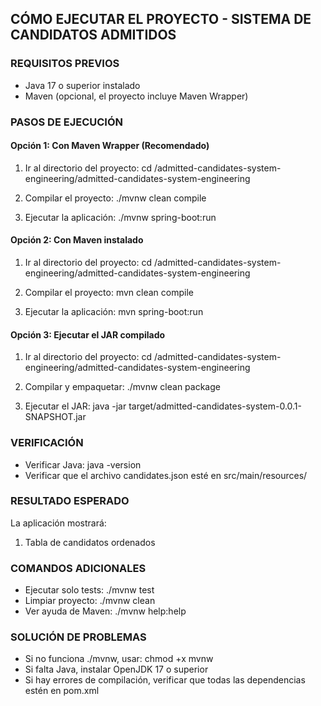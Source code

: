 ## CÓMO EJECUTAR EL PROYECTO - SISTEMA DE CANDIDATOS ADMITIDOS

### REQUISITOS PREVIOS
- Java 17 o superior instalado
- Maven (opcional, el proyecto incluye Maven Wrapper)

### PASOS DE EJECUCIÓN

#### Opción 1: Con Maven Wrapper (Recomendado)
1. Ir al directorio del proyecto:
   cd /admitted-candidates-system-engineering/admitted-candidates-system-engineering

2. Compilar el proyecto:
   ./mvnw clean compile

3. Ejecutar la aplicación:
   ./mvnw spring-boot:run

#### Opción 2: Con Maven instalado
1. Ir al directorio del proyecto:
   cd /admitted-candidates-system-engineering/admitted-candidates-system-engineering

2. Compilar el proyecto:
   mvn clean compile

3. Ejecutar la aplicación:
   mvn spring-boot:run

#### Opción 3: Ejecutar el JAR compilado
1. Ir al directorio del proyecto:
   cd /admitted-candidates-system-engineering/admitted-candidates-system-engineering

2. Compilar y empaquetar:
   ./mvnw clean package

3. Ejecutar el JAR:
   java -jar target/admitted-candidates-system-0.0.1-SNAPSHOT.jar

### VERIFICACIÓN
- Verificar Java: java -version
- Verificar que el archivo candidates.json esté en src/main/resources/

### RESULTADO ESPERADO
La aplicación mostrará:
1. Tabla de candidatos ordenados

### COMANDOS ADICIONALES
- Ejecutar solo tests: ./mvnw test
- Limpiar proyecto: ./mvnw clean
- Ver ayuda de Maven: ./mvnw help:help

### SOLUCIÓN DE PROBLEMAS
- Si no funciona ./mvnw, usar: chmod +x mvnw
- Si falta Java, instalar OpenJDK 17 o superior
- Si hay errores de compilación, verificar que todas las dependencias estén en pom.xml
